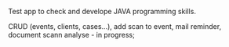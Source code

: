 Test app to check and develope JAVA programming skills.

CRUD (events, clients, cases...),
add scan to event,
mail
reminder,
document scann analyse - in progress;
